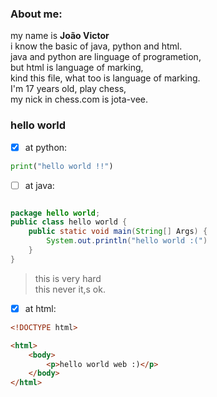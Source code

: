 ### About me:

my name is **João Victor** <br>
i know the basic of java, python and html.<br>
java and python are linguage of programetion,<br> but html is language of marking, <br>kind this file, what too is language of marking.<br>
I'm 17 years old, play chess, <br>
my nick in chess.com is jota-vee.

### hello world 

- [x] at python:

```python
print("hello world !!")
```
- [ ] at java:

```java

package hello world;
public class hello world {
    public static void main(String[] Args) {
        System.out.println("hello world :(")
    }
}
```
> this is very hard<br>
> this never it,s ok.

  - [x] at html:

```html
<!DOCTYPE html>

<html>
    <body>
        <p>hello world web :)</p>
    </body>
</html>
```

